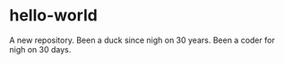 # hello-world
A new repository.
Been a duck since nigh on 30 years. Been a coder for nigh on 30 days.
